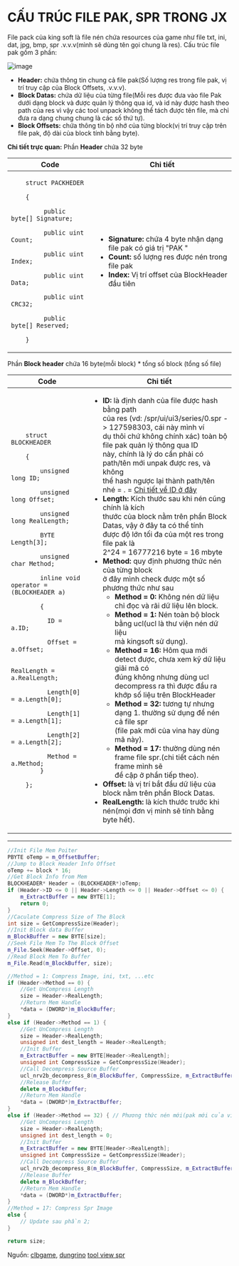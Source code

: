 # CẤU TRÚC FILE PAK, SPR TRONG JX

File pack của king soft là file nén chứa resources của game như file txt, ini, dat, jpg, bmp, spr .v.v.v(mình sẽ dùng tên gọi chung là res).
Cấu trúc file pak gồm 3 phần:

![image](https://github.com/TrdHuy/kiemthewiki/assets/32306489/610bdfd3-877d-4f9f-8f3d-75d6fe320cb7)

* **Header:** chứa thông tin chung cả file pak(Số lượng res trong file pak, vị trí truy cập của Block Offsets, .v.v.v).
* **Block Datas:** chứa dữ liệu của từng file(Mỗi res được đưa vào file Pak dưới dạng block và được quản lý thông qua id, và id này được hash theo path của res vì vậy các tool unpack không thể tách được tên file, mà chỉ đưa ra dạng chung chung là các số thứ tự).
* **Block Offsets:** chứa thông tin bộ nhớ của từng block(vị trí truy cập trên file pak, độ dài của block tính bằng byte).

**Chi tiết trực quan:**
Phần **Header** chứa 32 byte

<table class="table table-bordered">
    <thead class="thead-light">
      <tr>
        <th>Code</th>
        <th>Chi tiết</th>
      </tr>
    </thead>
      <tr>
        <td>
          <code class="highlighter-rouge">
    struct PACKHEDER<br />
    {<br />
         public byte[] Signature;<br />
         public uint Count;<br />
         public uint Index;<br />
         public uint Data;<br />
         public uint CRC32;<br />
         public byte[] Reserved;<br />
    }
         </code>
        </td>
        <td>
          <ul>
            <li><strong>Signature: </strong>chứa 4 byte nhận dạng file pak có giá trị "PAK "</li>
            <li><strong>Count: </strong> số lượng res được nén trong file pak</li>
            <li><strong>Index: </strong> Vị trí offset của BlockHeader đầu tiên</li>
          </ul>
        </td>
      </tr>
  </table>

Phần **Block header** chứa 16 byte(mỗi block) * tổng số block (tổng số file)

  <table class="table table-bordered">
    <thead class="thead-light">
      <tr>
        <th>Code</th>
        <th>Chi tiết</th>
      </tr>
    </thead>
    <tr>
      <td>
        <code class="highlighter-rouge">
    struct BLOCKHEADER <br />
    { <br />
        unsigned long ID;<br />
        unsigned long Offset;<br />
        unsigned long RealLength;<br />
        BYTE Length[3];<br />
        unsigned char Method;<br />
        inline void operator = (BLOCKHEADER a) <br />
        { <br />
          ID = a.ID;<br />
          Offset = a.Offset; <br />
          RealLength = a.RealLength; <br />
          Length[0] = a.Length[0]; <br />
          Length[1] = a.Length[1]; <br />
          Length[2] = a.Length[2]; <br />
          Method = a.Method;
        } <br />
    };
         </code>
      </td>
      <td>
        <ul>
          <li><strong>ID: </strong>là định danh của file được hash bằng path <br />
            của res (vd: /spr/ui/ui3/series/0.spr -> 127598303, cái này mình ví <br />
            dụ thôi chứ không chính xác) toàn bộ file pak quản lý thông qua ID<br />
            này, chính là lý do cần phải có path/tên mới unpak được res, và không<br />
            thể hash ngược lại thành path/tên nhé = . =  <a href="ID%20của%201%20file%20trong%20tệp%20PAK.md">Chi tiết về ID ở đây</a></li>
          <li><strong>Length: </strong> Kích thước sau khi nén cũng chính là kích<br />
            thước của block nằm trên phần Block Datas, vậy ở đây ta có thể tính<br />
            được độ lớn tối đa của một res trong file pak là <br />
            2^24 = 16777216 byte = 16 mbyte</li>
          <li><strong>Method: </strong> quy định phương thức nén của từng block<br />
            ở đây mình check được một số phương thức như sau
               <ul>
                  <li><strong>Method = 0: </strong> Không nén dữ liệu chỉ đọc và rãi dữ liệu lên block.</li>
                  <li><strong>Method = 1: </strong> Nén toàn bộ block bằng ucl(ucl là thư viện nén dữ liệu <br />mà kingsoft sử dụng).</li>
                   <li><strong>Method = 16: </strong>Hôm qua mới detect được, chưa xem kỹ dữ liệu giãi mã có <br />đúng không nhưng dùng ucl decompress ra thì được đầu ra khớp số liệu trên BlockHeader</li>
                    <li><strong>Method = 32: </strong>tương tự nhưng dạng 1. thường sử dụng để nén cả file spr<br />(file pak mới của vina hay dùng mã này).</li>
                    <li><strong>Method = 17: </strong>thường dùng nén frame file spr.(chi tiết cách nén frame mình sẽ <br />đề cập ở phần tiếp theo).</li>
              </ul>
          </li>
          <li><strong>Offset: </strong> là vị trí bắt đầu dữ liệu của block nằm trên phần Block Datas.</li>
          <li><strong>RealLength: </strong> là kích thước trước khi nén(mọi đơn vị mình sẽ tính bằng byte hết).</li>
        </ul>
      </td>
    </tr>
  </table>

---
```C++
//Init File Mem Poiter
PBYTE oTemp = m_OffsetBuffer;
//Jump to Block Header Info Offset
oTemp += block * 16;
//Get Block Info from Mem
BLOCKHEADER* Header = (BLOCKHEADER*)oTemp;
if (Header->ID <= 0 || Header->Length <= 0 || Header->Offset <= 0) {
    m_ExtractBuffer = new BYTE[1];
    return 0;
}
//Caculate Compress Size of The Block
int size = GetCompressSize(Header);
//Init Block data Buffer
m_BlockBuffer = new BYTE[size];
//Seek File Mem To The Block Offset
m_File.Seek(Header->Offset, 0);
//Read Block Mem To Buffer
m_File.Read(m_BlockBuffer, size);

//Method = 1: Compress Image, ini, txt, ...etc
if (Header->Method == 0) {
    //Get UnCompress Length
    size = Header->RealLength;
    //Return Mem Handle
    *data = (DWORD*)m_BlockBuffer;
}
else if (Header->Method == 1) {
    //Get UnCompress Length
    size = Header->RealLength;
    unsigned int dest_length = Header->RealLength;
    //Init Buffer
    m_ExtractBuffer = new BYTE[Header->RealLength];
    unsigned int CompressSize = GetCompressSize(Header);
    //Call Decompress Source Buffer
    ucl_nrv2b_decompress_8(m_BlockBuffer, CompressSize, m_ExtractBuffer, &dest_length, 0);
    //Release Buffer
    delete m_BlockBuffer;
    //Return Mem Handle
    *data = (DWORD*)m_ExtractBuffer;
}
else if (Header->Method == 32) { // Phương thức nén mới(pak mới của vina), thực chất chỉ đổi id method, cách nén thì như Method 1
    //Get UnCompress Length
    size = Header->RealLength;
    unsigned int dest_length = 0;
    //Init Buffer
    m_ExtractBuffer = new BYTE[Header->RealLength];
    unsigned int CompressSize = GetCompressSize(Header);
    //Call Decompress Source Buffer
    ucl_nrv2b_decompress_8(m_BlockBuffer, CompressSize, m_ExtractBuffer, &dest_length, 0);
    //Release Buffer
    delete m_BlockBuffer;
    //Return Mem Handle
    *data = (DWORD*)m_ExtractBuffer;
}
//Method = 17: Compress Spr Image
else {
    // Update sau phần 2;
}

return size;
```
Nguồn: [clbgame](https://www.clbgamesvn.com/diendan/showthread.php?t=314825), [dungrino](https://github.com/rinodung/jxdocs/issues/127#issue-1556238730)
[tool view spr](https://github.com/mapic91/MpcAsfTool)

